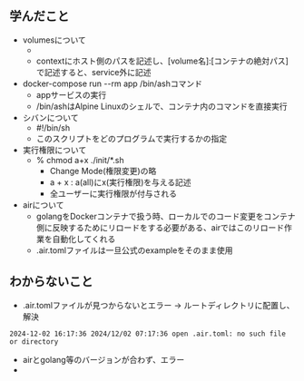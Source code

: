 ## 学んだこと
- volumesについて
  - [ホスト側の相対パス]:コンテナの絶対パスで記述で記述すると、service内に記述
  - contextにホスト側のパスを記述し、[volume名]:[コンテナの絶対パス]で記述すると、service外に記述
- docker-compose run --rm app /bin/ashコマンド
  - appサービスの実行
  - /bin/ashはAlpine Linuxのシェルで、コンテナ内のコマンドを直接実行
- シバンについて
  - #!/bin/sh
  - このスクリプトをどのプログラムで実行するかの指定
- 実行権限について
  - % chmod a+x ./init/*.sh
    - Change Mode(権限変更)の略
    - a + x : a(all)にx(実行権限)を与える記述
    - 全ユーザーに実行権限が付与される
- airについて
  - golangをDockerコンテナで扱う時、ローカルでのコード変更をコンテナ側に反映するためにリロードをする必要がある、airではこのリロード作業を自動化してくれる
  - .air.tomlファイルは一旦公式のexampleをそのまま使用


## わからないこと
- .air.tomlファイルが見つからないとエラー -> ルートディレクトリに配置し、解決
```
2024-12-02 16:17:36 2024/12/02 07:17:36 open .air.toml: no such file or directory
```
- airとgolang等のバージョンが合わず、エラー
- 

